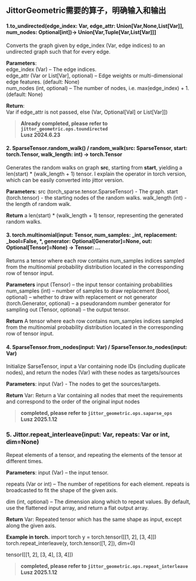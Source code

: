 <!--
 * @Description: 
 * @Author: lusz
 * @Date: 2024-06-22 20:01:47
-->
## JittorGeometric需要的算子，明确输入和输出

#### 1.to_undirected(edge_index: Var, edge_attr: Union[Var,None,List[Var]], num_nodes: Optional[int])→ Union[Var,Tuple[Var,List[Var]]]
Converts the graph given by edge_index (Var, edge indices) to an undirected graph such that for every edge.

**Parameters**:  
edge_index (Var) – The edge indices.  
edge_attr (Var or List[Var], optional) – Edge weights or multi-dimensional edge features. (default: None)  
num_nodes (int, optional) – The number of nodes, i.e. max(edge_index) + 1. (default: None)

**Return**:  
Var if edge_attr is not passed, else (Var, Optional[Val] or List[Var]])

><strong><span style="color: #4B4B4B;">Already completed, please refer to  `jittor_geometric.ops.toundirected `
<span></strong><br>
><strong><span style="color: #4B4B4B;">Lusz 2024.6.23
<span></strong>


#### 2. SparseTensor.random_walk() / random_walk(src: SparseTensor, start: torch.Tensor, walk_length: int) -> torch.Tensor
Generates the random walks on graph **src**, starting from **start**, yielding a len(start) * (walk_length + 1) tensor.
I explain the operator in torch version, which can be easily converted into jittor version.

**Parameters**:
src (torch_sparse.tensor.SparseTensor) - The graph.
start (torch.tensor) - the starting nodes of the random walks.
walk_length (int) - the length of random walk.

**Return**
a len(start) * (walk_length + 1) tensor, representing the generated random walks.

#### 3. torch.multinomial(input: Tensor, num_samples: _int, replacement: _bool=False, *, generator: Optional[Generator]=None, out: Optional[Tensor]=None) -> Tensor: ...
Returns a tensor where each row contains num_samples indices sampled from the multinomial probability distribution located in the corresponding row of tensor input.

**Parameters**
input (Tensor) – the input tensor containing probabilities
num_samples (int) – number of samples to draw
replacement (bool, optional) – whether to draw with replacement or not
generator (torch.Generator, optional) – a pseudorandom number generator for sampling
out (Tensor, optional) – the output tensor.

**Return**
A tensor where each row contains num_samples indices sampled from the multinomial probability distribution located in the corresponding row of tensor input.



#### 4. SparseTensor.from_nodes(input: Var) / SparseTensor.to_nodes(input: Var) 

Initialize SarseTensor, input a Var containing node IDs (including duplicate nodes), and return the nodes (Var) with these nodes as targets/sources

**Parameters**:
input (Var) - The nodes to get the sources/targets. 

**Return**
Var: Return a Var containing all nodes that meet the requirements and correspond to the order of the original input nodes

><strong><span style="color: #4B4B4B;">completed, please refer to  `jittor_geometric.ops.saparse_ops `
<span></strong><br>
><strong><span style="color: #4B4B4B;">Lusz 2025.1.12
<span></strong>

### 5. Jittor.repeat_interleave(input: Var, repeats: Var or int, dim=None)
Repeat elements of a tensor, and repeating the elements of the tensor at different times. 


**Parameters**:
input (Var) – the input tensor.

repeats (Var or int) – The number of repetitions for each element. repeats is broadcasted to fit the shape of the given axis.

dim (int, optional) – The dimension along which to repeat values. By default, use the flattened input array, and return a flat output array.

**Return**
Var: Repeated tensor which has the same shape as input, except along the given axis. 

**Example in torch.**
import torch
y = torch.tensor([[1, 2], [3, 4]])
torch.repeat_interleave(y, torch.tensor([1, 2]), dim=0)

tensor([[1, 2],
        [3, 4],
        [3, 4]])
><strong><span style="color: #4B4B4B;">completed, please refer to  `jittor_geometric.ops.repeat_interleave `
<span></strong><br>
><strong><span style="color: #4B4B4B;">Lusz 2025.1.12
<span></strong>

